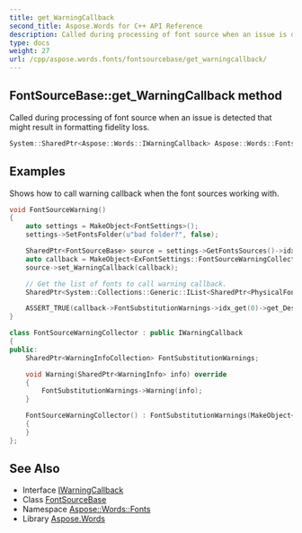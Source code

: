 ```yaml
---
title: get_WarningCallback
second_title: Aspose.Words for C++ API Reference
description: Called during processing of font source when an issue is detected that might result in formatting fidelity loss.
type: docs
weight: 27
url: /cpp/aspose.words.fonts/fontsourcebase/get_warningcallback/
---
```

## FontSourceBase::get_WarningCallback method


Called during processing of font source when an issue is detected that might result in formatting fidelity loss.

```cpp
System::SharedPtr<Aspose::Words::IWarningCallback> Aspose::Words::Fonts::FontSourceBase::get_WarningCallback() const
```


## Examples



Shows how to call warning callback when the font sources working with. 
```cpp
void FontSourceWarning()
{
    auto settings = MakeObject<FontSettings>();
    settings->SetFontsFolder(u"bad folder?", false);

    SharedPtr<FontSourceBase> source = settings->GetFontsSources()->idx_get(0);
    auto callback = MakeObject<ExFontSettings::FontSourceWarningCollector>();
    source->set_WarningCallback(callback);

    // Get the list of fonts to call warning callback.
    SharedPtr<System::Collections::Generic::IList<SharedPtr<PhysicalFontInfo>>> fontInfos = source->GetAvailableFonts();

    ASSERT_TRUE(callback->FontSubstitutionWarnings->idx_get(0)->get_Description().Contains(u"Error loading font from the folder \"bad folder?\""));
}

class FontSourceWarningCollector : public IWarningCallback
{
public:
    SharedPtr<WarningInfoCollection> FontSubstitutionWarnings;

    void Warning(SharedPtr<WarningInfo> info) override
    {
        FontSubstitutionWarnings->Warning(info);
    }

    FontSourceWarningCollector() : FontSubstitutionWarnings(MakeObject<WarningInfoCollection>())
    {
    }
};
```

## See Also

* Interface [IWarningCallback](../../../aspose.words/iwarningcallback/)
* Class [FontSourceBase](../)
* Namespace [Aspose::Words::Fonts](../../)
* Library [Aspose.Words](../../../)
